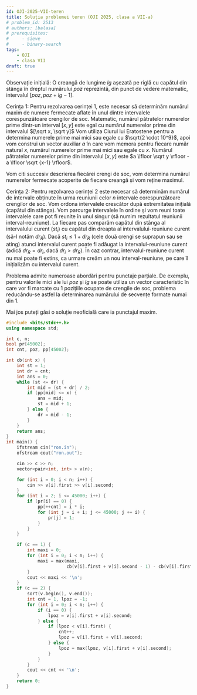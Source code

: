 ```yaml
---
id: OJI-2025-VII-teren
title: Soluția problemei teren (OJI 2025, clasa a VII-a)
# problem_id: 2513
# authors: [balasa]
# prerequisites:
#     - sieve
#     - binary-search
tags:
    - OJI
    - clasa VII
draft: true
---
```


Observație inițială: O creangă de lungime $lg$ așezată pe riglă cu capătul din
stânga în dreptul numărului $poz$ reprezintă, din punct de vedere matematic,
intervalul $[poz, poz + lg − 1]$.

Cerința 1: Pentru rezolvarea cerinței 1, este necesar să determinăm numărul
maxim de numere fermecate aflate în unul dintre intervalele corespunzătoare
crengilor de soc. Matematic, numărul pătratelor numerelor prime dintr-un
interval $[x, y]$ este egal cu numărul numerelor prime din intervalul
$[\sqrt x, \sqrt y]$ Vom utiliza Ciurul lui Eratostene pentru a determina
numerele prime mai mici sau egale cu $\sqrt{2 \cdot 10^9}$, apoi vom construi un
vector auxiliar $a$ în care vom memora pentru fiecare număr natural $x$, numărul
numerelor prime mai mici sau egale cu $x$. Numărul pătratelor numerelor prime
din intervalul $[x, y]$ este $a \lfloor \sqrt y \rfloor - a \lfloor \sqrt {x-1}
\rfloor$.

Vom citi succesiv descrierea fiecărei crengi de soc, vom determina numărul
numerelor fermecate acoperite de fiecare creangă și vom reține maximul.

Cerința 2: Pentru rezolvarea cerinței 2 este necesar să determinăm numărul de
intervale obținute în urma reuniunii celor $n$ intervale corespunzătoare
crengilor de soc. Vom ordona intervalele crescător după extremitatea inițială
(capătul din stânga). Vom parcurge intervalele în ordine și vom reuni toate
intervalele care pot fi reunite în unul singur (să numim rezultatul reuniunii
interval-reuniune). La fiecare pas comparăm capătul din stânga al intervalului
curent ($st_i$) cu capătul din dreapta al intervalului-reuniune curent (să-l
notăm $dr_R$). Dacă $st_i \leq 1 + dr_R$ (cele două crengi se suprapun sau se
ating) atunci intervalul curent poate fi adăugat la intervalul-reuniune curent
(adică $dr_R = dr_i$, dacă $dr_i > dr_R$). În caz contrar, intervalul-reuniune
curent nu mai poate fi extins, ca urmare creăm un nou interval-reuniune, pe care
îl inițializăm cu intervalul curent.

Problema admite numeroase abordări pentru punctaje parțiale. De exemplu, pentru
valorile mici ale lui $poz$ și $lg$ se poate utiliza un vector caracteristic în
care vor fi marcate cu 1 pozițiile ocupate de crengile de soc, problema
reducându-se astfel la determinarea numărului de secvențe formate numai din 1.

Mai jos puteți găsi o soluție neoficială care ia punctajul maxim.

```cpp
#include <bits/stdc++.h>
using namespace std;

int c, n;
bool pr[45002];
int cnt, poz, pp[45002];

int cb(int x) {
    int st = 1;
    int dr = cnt;
    int ans = 0;
    while (st <= dr) {
        int mid = (st + dr) / 2;
        if (pp[mid] <= x) {
            ans = mid;
            st = mid + 1;
        } else {
            dr = mid - 1;
        }
    }
    return ans;
}
int main() {
    ifstream cin("ron.in");
    ofstream cout("ron.out");

    cin >> c >> n;
    vector<pair<int, int> > v(n);

    for (int i = 0; i < n; i++) {
        cin >> v[i].first >> v[i].second;
    }
    for (int i = 2; i <= 45000; i++) {
        if (pr[i] == 0) {
            pp[++cnt] = i * i;
            for (int j = i + i; j <= 45000; j += i) {
                pr[j] = 1;
            }
        }
    }

    if (c == 1) {
        int maxi = 0;
        for (int i = 0; i < n; i++) {
            maxi = max(maxi,
                       cb(v[i].first + v[i].second - 1) - cb(v[i].first - 1));
        }
        cout << maxi << '\n';
    }
    if (c == 2) {
        sort(v.begin(), v.end());
        int cnt = 1, lpoz = -1;
        for (int i = 0; i < n; i++) {
            if (i == 0) {
                lpoz = v[i].first + v[i].second;
            } else {
                if (lpoz < v[i].first) {
                    cnt++;
                    lpoz = v[i].first + v[i].second;
                } else {
                    lpoz = max(lpoz, v[i].first + v[i].second);
                }
            }
        }
        cout << cnt << '\n';
    }
    return 0;
}
```

